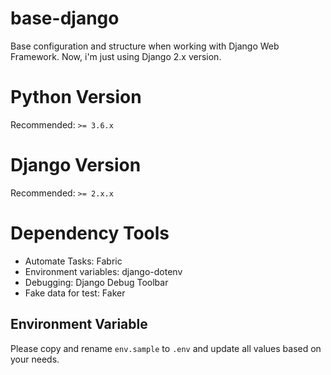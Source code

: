 # base-django
Base configuration and structure when working with Django Web Framework.  Now,
i'm just using Django 2.x version.

# Python Version

Recommended: `>= 3.6.x`

# Django Version

Recommended: `>= 2.x.x`

# Dependency Tools

- Automate Tasks: Fabric
- Environment variables: django-dotenv
- Debugging: Django Debug Toolbar
- Fake data for test: Faker

## Environment Variable

Please copy and rename `env.sample` to `.env` and update all values based
on your needs.
